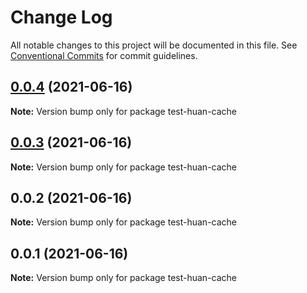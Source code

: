# Change Log

All notable changes to this project will be documented in this file.
See [Conventional Commits](https://conventionalcommits.org) for commit guidelines.

## [0.0.4](https://github.com/huanhuanwa/lib/compare/v0.0.2...v0.0.4) (2021-06-16)

**Note:** Version bump only for package test-huan-cache





## [0.0.3](https://github.com/huanhuanwa/lib/compare/v0.0.2...v0.0.3) (2021-06-16)

**Note:** Version bump only for package test-huan-cache





## 0.0.2 (2021-06-16)

**Note:** Version bump only for package test-huan-cache





## 0.0.1 (2021-06-16)

**Note:** Version bump only for package test-huan-cache
